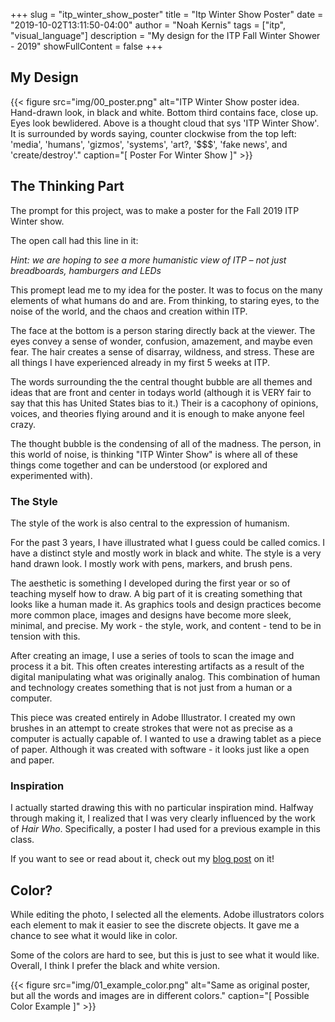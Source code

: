 +++
slug = "itp_winter_show_poster"
title = "Itp  Winter Show Poster"
date = "2019-10-02T13:11:50-04:00"
author = "Noah Kernis"
tags = ["itp", "visual_language"]
description = "My design for the ITP Fall Winter Shower - 2019"
showFullContent = false
+++

## My Design

{{< figure src="img/00_poster.png" alt="ITP Winter Show poster idea. Hand-drawn look, in black and white. Bottom third contains face, close up. Eyes look bewlidered. Above is a thought cloud that sys 'ITP Winter Show'. It is surrounded by words saying, counter clockwise from the top left: 'media', 'humans', 'gizmos', 'systems', 'art?, '$$$', 'fake news', and 'create/destroy'." caption="[ Poster For Winter Show ]" >}}

## The Thinking Part

The prompt for this project, was to make a poster for the Fall 2019 ITP Winter show. 

The open call had this line in it: 

*Hint: we are hoping to see a more humanistic view of ITP – not just breadboards, hamburgers and LEDs*

This promept lead me to my idea for the poster. It was to focus on the many elements of what humans do and are. From thinking, to staring eyes, to the noise of the world, and the chaos and creation within ITP.

The face at the bottom is a person staring directly back at the viewer. The eyes convey a sense of wonder, confusion, amazement, and maybe even fear. The hair creates a sense of disarray, wildness, and stress. These are all things I have experienced already in my first 5 weeks at ITP.

The words surrounding the the central thought bubble are all themes and ideas that are front and center in todays world (although it is VERY fair to say that this has United States bias to it.) Their is a cacophony of opinions, voices, and theories flying around and it is enough to make anyone feel crazy.

The thought bubble is the condensing of all of the madness. The person, in this world of noise, is thinking "ITP Winter Show" is where all of these things come together and can be understood (or explored and experimented with).

### The Style

The style of the work is also central to the expression of humanism.

For the past 3 years, I have illustrated what I guess could be called comics. I have a distinct style and mostly work in black and white. The style is a very hand drawn look. I mostly work with pens, markers, and brush pens. 

The aesthetic is something I developed during the first year or so of teaching myself how to draw. A big part of it is creating something that looks like a human made it. As graphics tools and design practices become more common place, images and designs have become more sleek, minimal, and precise. My work - the style, work, and content - tend to be in tension with this.

After creating an image, I use a series of tools to scan the image and process it a bit. This often creates interesting artifacts as a result of the digital manipulating what was originally analog. This combination of human and technology creates something that is not just from a human or a computer.

This piece was created entirely in Adobe Illustrator. I created my own brushes in an attempt to create strokes that were not as precise as a computer is actually capable of. I wanted to use a drawing tablet as a piece of paper. Although it was created with software - it looks just like a open and paper.

### Inspiration

I actually started drawing this with no particular inspiration mind. Halfway through making it, I realized that I was very clearly influenced by the work of *Hair Who*. Specifically, a poster I had used for a previous example in this class.

If you want to see or read about it, check out my [blog post](http://localhost:1313/posts/itp/fall_2019/vis_lang/design_analysis/) on it!

## Color?

While editing the photo, I selected all the elements. Adobe illustrators colors each element to mak it easier to see the discrete objects. It gave me a chance to see what it would like in color.

Some of the colors are hard to see, but this is just to see what it would like. Overall, I think I prefer the black and white version.

{{< figure src="img/01_example_color.png" alt="Same as original poster, but all the words and images are in different colors." caption="[ Possible Color Example ]" >}}
